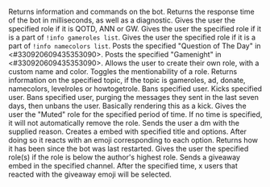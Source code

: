Returns information and commands on the bot.
Returns the response time of the bot in milliseconds, as well as a diagnostic.
Gives the user the specified role if it is QOTD, ANN or GW.
Gives the user the specified role if it is a part of `!info gameroles list`.
Gives the user the specified role if it is a part of `!info namecolors list`.
Posts the specified "Question of The Day" in <#330920609435353090>.
Posts the specified "Gamenight" in <#330920609435353090>.
Allows the user to create their own role, with a custom name and color.
Toggles the mentionability of a role.
Returns information on the specified topic, if the topic is gameroles, ad, donate, namecolors, levelroles or howtogetrole.
Bans specified user.
Kicks specified user.
Bans specified user, purging the messages they sent in the last seven days, then unbans the user. Basically rendering this as a kick.
Gives the user the "Muted" role for the specified period of time. If no time is specified, it will not automatically remove the role.
Sends the user a dm with the supplied reason.
Creates a embed with specified title and options. After doing so it reacts with an emoji corresponding to each option.
Returns how it has been since the bot was last restarted.
Gives the user the specified role(s) if the role is below the author's highest role.
Sends a giveaway embed in the specified channel. After the specified time, x users that reacted with the giveaway emoji will be selected.

